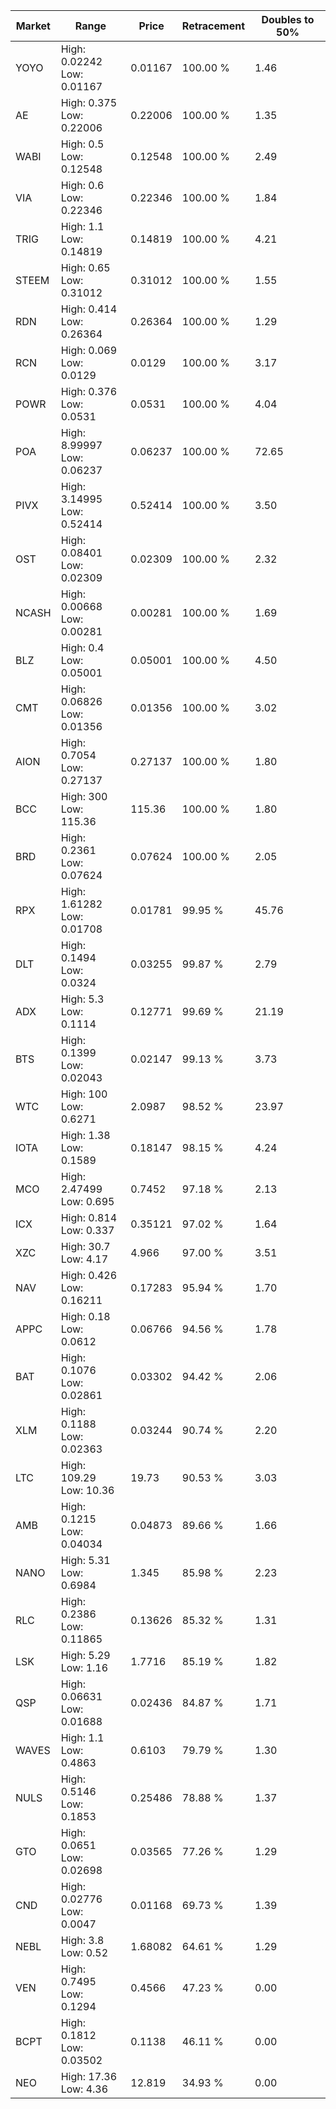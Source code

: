 | Market | Range | Price| Retracement | Doubles to 50% |
| --- | --- | --- | --- | --- |
| YOYO | High: 0.02242<br />Low: 0.01167 | 0.01167 | 100.00 % | 1.46 |
| AE | High: 0.375<br />Low: 0.22006 | 0.22006 | 100.00 % | 1.35 |
| WABI | High: 0.5<br />Low: 0.12548 | 0.12548 | 100.00 % | 2.49 |
| VIA | High: 0.6<br />Low: 0.22346 | 0.22346 | 100.00 % | 1.84 |
| TRIG | High: 1.1<br />Low: 0.14819 | 0.14819 | 100.00 % | 4.21 |
| STEEM | High: 0.65<br />Low: 0.31012 | 0.31012 | 100.00 % | 1.55 |
| RDN | High: 0.414<br />Low: 0.26364 | 0.26364 | 100.00 % | 1.29 |
| RCN | High: 0.069<br />Low: 0.0129 | 0.0129 | 100.00 % | 3.17 |
| POWR | High: 0.376<br />Low: 0.0531 | 0.0531 | 100.00 % | 4.04 |
| POA | High: 8.99997<br />Low: 0.06237 | 0.06237 | 100.00 % | 72.65 |
| PIVX | High: 3.14995<br />Low: 0.52414 | 0.52414 | 100.00 % | 3.50 |
| OST | High: 0.08401<br />Low: 0.02309 | 0.02309 | 100.00 % | 2.32 |
| NCASH | High: 0.00668<br />Low: 0.00281 | 0.00281 | 100.00 % | 1.69 |
| BLZ | High: 0.4<br />Low: 0.05001 | 0.05001 | 100.00 % | 4.50 |
| CMT | High: 0.06826<br />Low: 0.01356 | 0.01356 | 100.00 % | 3.02 |
| AION | High: 0.7054<br />Low: 0.27137 | 0.27137 | 100.00 % | 1.80 |
| BCC | High: 300<br />Low: 115.36 | 115.36 | 100.00 % | 1.80 |
| BRD | High: 0.2361<br />Low: 0.07624 | 0.07624 | 100.00 % | 2.05 |
| RPX | High: 1.61282<br />Low: 0.01708 | 0.01781 | 99.95 % | 45.76 |
| DLT | High: 0.1494<br />Low: 0.0324 | 0.03255 | 99.87 % | 2.79 |
| ADX | High: 5.3<br />Low: 0.1114 | 0.12771 | 99.69 % | 21.19 |
| BTS | High: 0.1399<br />Low: 0.02043 | 0.02147 | 99.13 % | 3.73 |
| WTC | High: 100<br />Low: 0.6271 | 2.0987 | 98.52 % | 23.97 |
| IOTA | High: 1.38<br />Low: 0.1589 | 0.18147 | 98.15 % | 4.24 |
| MCO | High: 2.47499<br />Low: 0.695 | 0.7452 | 97.18 % | 2.13 |
| ICX | High: 0.814<br />Low: 0.337 | 0.35121 | 97.02 % | 1.64 |
| XZC | High: 30.7<br />Low: 4.17 | 4.966 | 97.00 % | 3.51 |
| NAV | High: 0.426<br />Low: 0.16211 | 0.17283 | 95.94 % | 1.70 |
| APPC | High: 0.18<br />Low: 0.0612 | 0.06766 | 94.56 % | 1.78 |
| BAT | High: 0.1076<br />Low: 0.02861 | 0.03302 | 94.42 % | 2.06 |
| XLM | High: 0.1188<br />Low: 0.02363 | 0.03244 | 90.74 % | 2.20 |
| LTC | High: 109.29<br />Low: 10.36 | 19.73 | 90.53 % | 3.03 |
| AMB | High: 0.1215<br />Low: 0.04034 | 0.04873 | 89.66 % | 1.66 |
| NANO | High: 5.31<br />Low: 0.6984 | 1.345 | 85.98 % | 2.23 |
| RLC | High: 0.2386<br />Low: 0.11865 | 0.13626 | 85.32 % | 1.31 |
| LSK | High: 5.29<br />Low: 1.16 | 1.7716 | 85.19 % | 1.82 |
| QSP | High: 0.06631<br />Low: 0.01688 | 0.02436 | 84.87 % | 1.71 |
| WAVES | High: 1.1<br />Low: 0.4863 | 0.6103 | 79.79 % | 1.30 |
| NULS | High: 0.5146<br />Low: 0.1853 | 0.25486 | 78.88 % | 1.37 |
| GTO | High: 0.0651<br />Low: 0.02698 | 0.03565 | 77.26 % | 1.29 |
| CND | High: 0.02776<br />Low: 0.0047 | 0.01168 | 69.73 % | 1.39 |
| NEBL | High: 3.8<br />Low: 0.52 | 1.68082 | 64.61 % | 1.29 |
| VEN | High: 0.7495<br />Low: 0.1294 | 0.4566 | 47.23 % | 0.00 |
| BCPT | High: 0.1812<br />Low: 0.03502 | 0.1138 | 46.11 % | 0.00 |
| NEO | High: 17.36<br />Low: 4.36 | 12.819 | 34.93 % | 0.00 |

